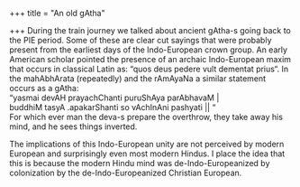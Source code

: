 +++
title = "An old gAtha"

+++
During the train journey we talked about ancient gAtha-s going back to
the PIE period. Some of these are clear cut sayings that were probably
present from the earliest days of the Indo-European crown group. An
early American scholar pointed the presence of an archaic Indo-European
maxim that occurs in classical Latin as: “quos deus pedere vult dementat
prius“. In the mahAbhArata (repeatedly) and the rAmAyaNa a similar
statement occurs as a gAtha:  
“yasmai devAH prayachChanti puruShAya parAbhavaM |   
buddhiM tasyA .apakarShanti so vAchInAni pashyati || “  
For which ever man the deva-s prepare the overthrow, they take away his
mind, and he sees things inverted.  
  
The implications of this Indo-European unity are not perceived by modern
European and surprisingly even most modern Hindus. I place the idea that
this is because the modern Hindu mind was de-Indo-Europeanized by
colonization by the de-Indo-Europeanized Christian European.
